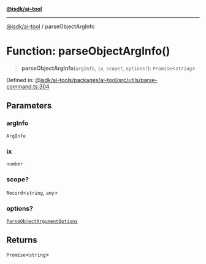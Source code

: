 [**@isdk/ai-tool**](../README.md)

***

[@isdk/ai-tool](../globals.md) / parseObjectArgInfo

# Function: parseObjectArgInfo()

> **parseObjectArgInfo**(`argInfo`, `ix`, `scope?`, `options?`): `Promise`\<`string`\>

Defined in: [@isdk/ai-tools/packages/ai-tool/src/utils/parse-command.ts:304](https://github.com/isdk/ai-tool.js/blob/e883e341c67e937e7d3a3e95e8bc56844896f5a3/src/utils/parse-command.ts#L304)

## Parameters

### argInfo

`ArgInfo`

### ix

`number`

### scope?

`Record`\<`string`, `any`\>

### options?

[`ParseObjectArgumentOptions`](../interfaces/ParseObjectArgumentOptions.md)

## Returns

`Promise`\<`string`\>
